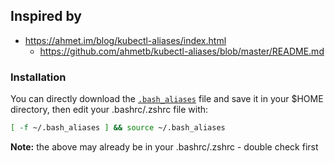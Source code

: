 ## Inspired by
* https://ahmet.im/blog/kubectl-aliases/index.html
	* https://github.com/ahmetb/kubectl-aliases/blob/master/README.md

### Installation

You can directly download the [`.bash_aliases`](https://raw.githubusercontent.com/danielcgithub/myutilities/master/aliases/.bash_aliases) file and save it in your $HOME directory, then edit your .bashrc/.zshrc file with:

```sh
[ -f ~/.bash_aliases ] && source ~/.bash_aliases
```
**Note:** the above may already be in your .bashrc/.zshrc - double check first

